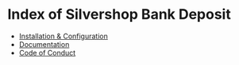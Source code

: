 # Index of Silvershop Bank Deposit

* [Installation & Configuration](installationconfiguration.md)
* [Documentation](documentation.md)
* [Code of Conduct](codeofconduct.md)

